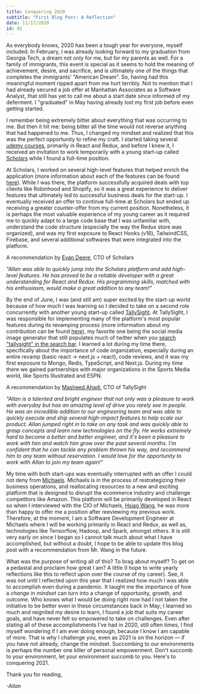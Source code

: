 ```yaml
---
title: Conquering 2020
subtitle: "First Blog Post: A Reflection"
date: 11/17/2020
id: 01
---
```


As everybody knows, 2020 has been a tough year for everyone, myself included. In February, I was already looking forward to my graduation from Georgia Tech, a dream not only for me, but for my parents as well. For a family of immigrants, this event is special as it seems to hold the meaning of achievement, desire, and sacrifice, and is ultimately one of the things that completes the immigrants' "American Dream". So, having had this meaningful moment ripped apart from me hurt terribly. Not to mention that I had already secured a job offer at Manhattan Associates as a Software Analyst, that still has yet to call me about a start date since informed of my deferment. I "graduated" in May having already lost my first job before even getting started.

I remember being extremely bitter about everything that was occurring to me. But then it hit me: being bitter all the time would not reverse anything that had happened to me. Thus, I changed my mindset and realized that this was the perfect opportunity to refine my craft. I started taking several [udemy courses](https://www.udemy.com/user/allan-serna-3/), primarily in React and Redux, and before I knew it, I received an invitation to work temporarily with a young start-up called [Scholars](https://hirescholars.com/) while I found a full-time position.

At Scholars, I worked on several high-level features that helped enrich the application (more information about each of the features can be found [here](https://aeserna.com/projects/scholars/)). While I was there, the platform successfully acquired deals with top clients like Robinhood and Shopify, so it was a great experience to deliver features that ultimately led to successful business deals for the start-up. I eventually received an offer to continue full-time at Scholars but ended up receiving a greater counter-offer from my current position. Nonetheless, it is perhaps the most valuable experience of my young career as it required me to quickly adapt to a large code base that I was unfamiliar with, understand the code structure (especially the way the Redux store was organized), and was my first exposure to React Hooks (v16), TailwindCSS, Firebase, and several additional softwares that were integrated into the platform.

A recommendation by [Evan Deere](https://www.linkedin.com/in/evandeere), CTO of Scholars

_"Allan was able to quickly jump into the Scholars platform and add high-level features. He has proved to be a reliable developer with a great understanding for React and Redux. His programming skills, matched with his enthusiasm, would make a great addition to any team!"_

By the end of June, I was (and still am) super excited by the start-up world because of how much I was learning so I decided to take on a second role concurrently with another young start-up called [TallySight](https://tallysight.com/). At TallySight, I was responsible for implementing many of the platform's most popular features during its revamping process (more information about my contribution can be found [here](https://aeserna.com/projects/tallysight/)), my favorite one being the social media image generator that still populates much of twitter when you [search "tallysight" in the search bar](https://twitter.com/search?q=tallysight&src=typed_query). I learned a lot during my time there, specifically about the importance of code organization, especially during an entire revamp (basic react -> next.js + react), code reviews, and it was my first exposure to Mongo, Redis, TypeScript, and Next.js. During my time there we gained partnerships with major organizations in the Sports Media world, like Sports Illustrated and ESPN.

A recommendation by [Masheed Ahadi](https://www.linkedin.com/in/masheed), CTO of TallySight

_"Allan is a talented and bright engineer that not only was a pleasure to work with everyday but has an amazing level of drive you rarely see in people. He was an incredible addition to our engineering team and was able to quickly execute and ship several high-impact features to help scale our product. Allan jumped right in to take on any task and was quickly able to grasp concepts and learn new technologies on the fly. He works extremely hard to become a better and better engineer, and it's been a pleasure to work with him and watch him grow over the past several months. I'm confident that he can tackle any problem thrown his way, and recommend him to any team without reservation. I would love for the opportunity to work with Allan to join my team again!"_

My time with both start-ups was eventually interrupted with an offer I could not deny from [Michaels](https://www.michaels.com/). Michaels is in the process of restrategizing their business operations, and reallocating resources to a new and exciting platform that is designed to disrupt the ecommerce industry and challenge competitors like Amazon. This platform will be primarily developed in React so when I interviewed with the CIO of Michaels, [Hsiao Wang](https://investors.michaels.com/corporate-governance/management-team), he was more than happy to offer me a position after reeviewing my previous work. Therefore, at the moment, I am a Software Development Engineer at Michaels where I will be working primarily in React and Redux, as well as, technologies like Tensorflow, Hadoop, and Spark, amongst others. It is still very early on since I began so I cannot talk much about what I have accomplished, but without a doubt, I hope to be able to update this blog post with a recommendation from Mr. Wang in the future.

What was the purpose of writing all of this? To brag about myself? To get on a pedastal and proclaim how great I am? A little (I hope to write yearly reflections like this to reflect upon over the course of my career). See, it was not until I reflected upon this year that I realized how much I was able to accomplish even during a pandemic. It taught me the importance of how a _change in mindset_ can turn into a change of opportunity, growth, and outcome. Who knows what I would be doing right now had I not taken the initiative to be better even in these circumstances back in May; I learned so much and reignited my desire to learn, I found a job that suits my career goals, and have never felt so empowered to take on challenges. Even after stating all of these accomplishments I've had in 2020, still often times, I find myself wondering if I am ever doing enough, because I know I am capable of more. That is why I challenge you, even as 2021 is on the horizon — if you have not already, change the mindset. Succombing to our environments is perhaps the number one killer of personal empowerment. Don't succomb to your environment, let your environment succomb to you. Here's to conquering 2021.

Thank you for reading,

_-Allan_
